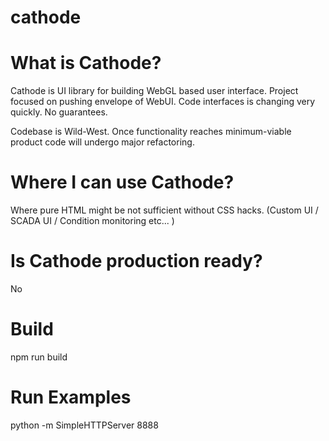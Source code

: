 # cathode

What is Cathode?
================

Cathode is UI library for building WebGL based user interface. Project focused on pushing envelope of WebUI. Code interfaces is changing very quickly. No guarantees.

Codebase is Wild-West. Once functionality reaches minimum-viable product code will undergo major refactoring.


Where I can use Cathode?
========================

Where pure HTML might be not sufficient without CSS hacks. (Custom UI / SCADA UI / Condition monitoring etc... )


Is Cathode production ready?
============================

No


Build
=====

npm run build


Run Examples
============

python -m SimpleHTTPServer 8888
